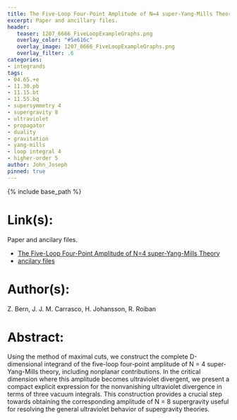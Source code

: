 ```yaml
---
title: The Five-Loop Four-Point Amplitude of N=4 super-Yang-Mills Theory
excerpt: Paper and ancillary files.
header:
   teaser: 1207_6666_FiveLoopExampleGraphs.png
   overlay_color: "#5e616c"
   overlay_image: 1207_6666_FiveLoopExampleGraphs.png
   overlay_filter: .6
categories:
- integrands
tags:
- 04.65.+e
- 11.30.pb
- 11.15.bt
- 11.55.bq
- supersymmetry 4
- supergravity 8
- ultraviolet
- propagator
- duality
- gravitation
- yang-mills
- loop integral 4
- higher-order 5
author: John_Joseph
pinned: true
---
```

{% include base_path %}

# Link(s):
Paper and ancilary files.
  * [The Five-Loop Four-Point Amplitude of N=4 super-Yang-Mills Theory](https://arxiv.org/abs/1207.6666)
  * [ancilary files](https://arxiv.org/src/1207.6666/anc)

# Author(s):
Z. Bern, J. J. M. Carrasco, H. Johansson, R. Roiban

# Abstract:
Using the method of maximal cuts, we construct the complete D-dimensional integrand of the five-loop four-point amplitude of N = 4 super-Yang-Mills theory, including nonplanar contributions. In the critical dimension where this amplitude becomes ultraviolet divergent, we present a compact explicit expression for the nonvanishing ultraviolet divergence in terms of three vacuum integrals. This construction provides a crucial step towards obtaining the corresponding amplitude of N = 8 supergravity useful for resolving the general ultraviolet behavior of supergravity theories.